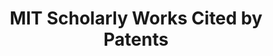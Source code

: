 ---
cost: None
description: MIT Scholarly Works Cited by Patents 1950-2018
documentation: https://www.lens.org/lens/labs/dashboards
last_edit: Wed, 01 Dec 2021 19:36:02 GMT
location: https://lens-public.s3-us-west-2.amazonaws.com/sloan/scholarly/201932/mit_scholarly_cited_by_patents.zip
maintained_by: The Lens
record_creation_timestamp: 11/18/2020 17:20:46
shortname: mit_scholarly_citations
tags:
- citation
- scholarly literature
terms_of_use: Cambia grants you a non-exclusive, non-transferable, revocable, limited
  license to access and personally use the features of the Service. The conditions
  by which The Lens data may be used are intended to resonate with the principles
  of Creative Commons Attribution licenses with a public benefit element.
timeframe: 1950-2021
title: MIT Scholarly Works Cited by Patents
uuid: 265a814e-a4a5-4302-9cc0-0f78cf1c70fc
---